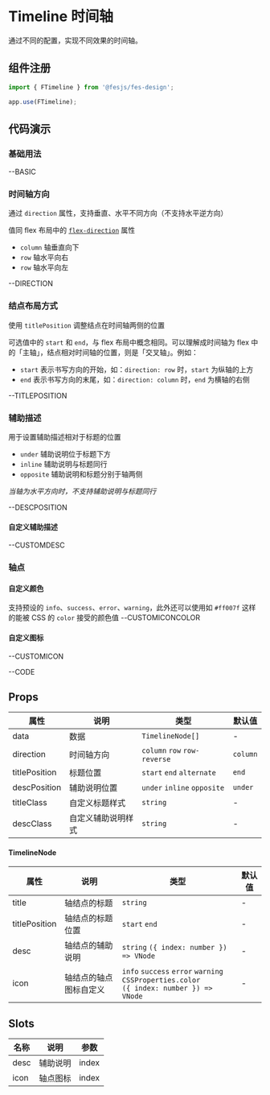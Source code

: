 # Timeline 时间轴

通过不同的配置，实现不同效果的时间轴。

## 组件注册

```js
import { FTimeline } from '@fesjs/fes-design';

app.use(FTimeline);
```
## 代码演示

### 基础用法

--BASIC

### 时间轴方向

通过 `direction` 属性，支持垂直、水平不同方向（不支持水平逆方向）

值同 flex 布局中的 [`flex-direction`](https://developer.mozilla.org/zh-CN/docs/Web/CSS/flex-direction) 属性

- `column` 轴垂直向下
- `row` 轴水平向右
- `row` 轴水平向左

--DIRECTION

### 结点布局方式

使用 `titlePosition` 调整结点在时间轴两侧的位置

可选值中的 `start` 和 `end`，与 flex 布局中概念相同。可以理解成时间轴为 flex 中的「主轴」，结点相对时间轴的位置，则是「交叉轴」。例如：
- `start` 表示书写方向的开始，如：`direction: row` 时，`start` 为纵轴的上方
- `end` 表示书写方向的末尾，如：`direction: column` 时，`end` 为横轴的右侧

--TITLEPOSITION

### 辅助描述

用于设置辅助描述相对于标题的位置

- `under` 辅助说明位于标题下方
- `inline` 辅助说明与标题同行
- `opposite` 辅助说明和标题分别于轴两侧

*当轴为水平方向时，不支持辅助说明与标题同行*

--DESCPOSITION

#### 自定义辅助描述
--CUSTOMDESC

### 轴点

#### 自定义颜色
支持预设的 `info`、`success`、`error`、`warning`，此外还可以使用如 `#ff007f` 这样的能被 CSS 的 `color` 接受的颜色值
--CUSTOMICONCOLOR

#### 自定义图标
--CUSTOMICON

--CODE

## Props

| 属性           | 说明               | 类型                             | 默认值   |
| -------------- | ------------------ | -------------------------------- | -------- |
| data           | 数据               | `TimelineNode[]`                 | -        |
| direction      | 时间轴方向         | `column` `row` `row-reverse` | `column` |
| titlePosition  | 标题位置           | `start` `end` `alternate`        | `end`    |
| descPosition   | 辅助说明位置       | `under` `inline` `opposite`      | `under`  |
| titleClass | 自定义标题样式     | `string`                         | -        |
| descClass  | 自定义辅助说明样式 | `string`                         | -        |

#### TimelineNode

| 属性          | 说明                   | 类型                                                         | 默认值 |
| ------------- | ---------------------- | ------------------------------------------------------------ | ------ |
| title         | 轴结点的标题           | `string`                                                     | -      |
| titlePosition | 轴结点的标题位置       | `start` `end`                                                | -      |
| desc          | 轴结点的辅助说明       | `string`  `({ index: number }) => VNode`                     | -      |
| icon          | 轴结点的轴点图标自定义 | `info` `success` `error` `warning`<br/>`CSSProperties.color`<br/> `({ index: number }) => VNode` | -      |

## Slots

| 名称 | 说明     | 参数  |
| ---- | -------- | ----- |
| desc | 辅助说明 | index |
| icon | 轴点图标 | index |
